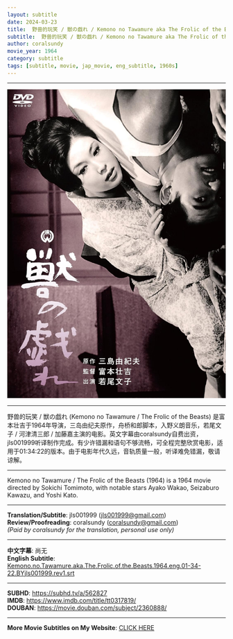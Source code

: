 ```yaml
---
layout: subtitle
date: 2024-03-23
title:  野兽的玩笑 / 獣の戯れ / Kemono no Tawamure aka The Frolic of the Beasts 1964 Subtitle (English)
subtitle:  野兽的玩笑 / 獣の戯れ / Kemono no Tawamure aka The Frolic of the Beasts 1964 Subtitle (English)
author: coralsundy
movie_year: 1964
category: subtitle
tags: [subtitle, movie, jap_movie, eng_subtitle, 1960s]
---
```


------

<img src="../assets/tt0317819.jpg" alt="tt0317819_cover_art" />

------

野兽的玩笑 / 獣の戯れ (Kemono no Tawamure / The Frolic of the Beasts) 是富本壮吉于1964年导演，三岛由纪夫原作，舟桥和郎脚本，入野义朗音乐，若尾文子 / 河津清三郎 / 加藤嘉主演的电影。英文字幕由coralsundy自费出资，jls001999听译制作完成。有少许错漏和语句不够流畅，可全程完整欣赏电影，适用于01:34:22的版本。由于电影年代久远，音轨质量一般，听译难免错漏，敬请谅解。

------

Kemono no Tawamure / The Frolic of the Beasts (1964) is a 1964 movie directed by Sokichi Tomimoto, with notable stars Ayako Wakao, Seizaburo Kawazu, and Yoshi Kato.

------

**Translation/Subtitle**: jls001999 (jls001999@gmail.com)<br>
**Review/Proofreading**: coralsundy (coralsundy@gmail.com)<br>
*(Paid by coralsundy for the translation, personal use only)*

------

**中文字幕**: 尚无<br>
**English Subtitle**: [Kemono.no.Tawamure.aka.The.Frolic.of.the.Beasts.1964.eng.01-34-22.BYjls001999.rev1.srt](../subtitles/Kemono.no.Tawamure.aka.The.Frolic.of.the.Beasts.1964.eng.01-34-22.BYjls001999.rev1.srt)

------

**SUBHD**: <https://subhd.tv/a/562827><br>
**IMDB**: <https://www.imdb.com/title/tt0317819/><br>
**DOUBAN**: <https://movie.douban.com/subject/2360888/>

------

**More Movie Subtitles on My Website**: <a href='{% post_url 2021-01-10-subtitles-summary-list %}'>CLICK HERE</a>


